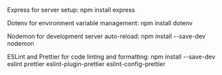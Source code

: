 Express for server setup:
npm install express

Dotenv for environment variable management:
npm install dotenv

Nodemon for development server auto-reload:
npm install --save-dev nodemon

ESLint and Prettier for code linting and formatting:
npm install --save-dev eslint prettier eslint-plugin-prettier eslint-config-prettier

